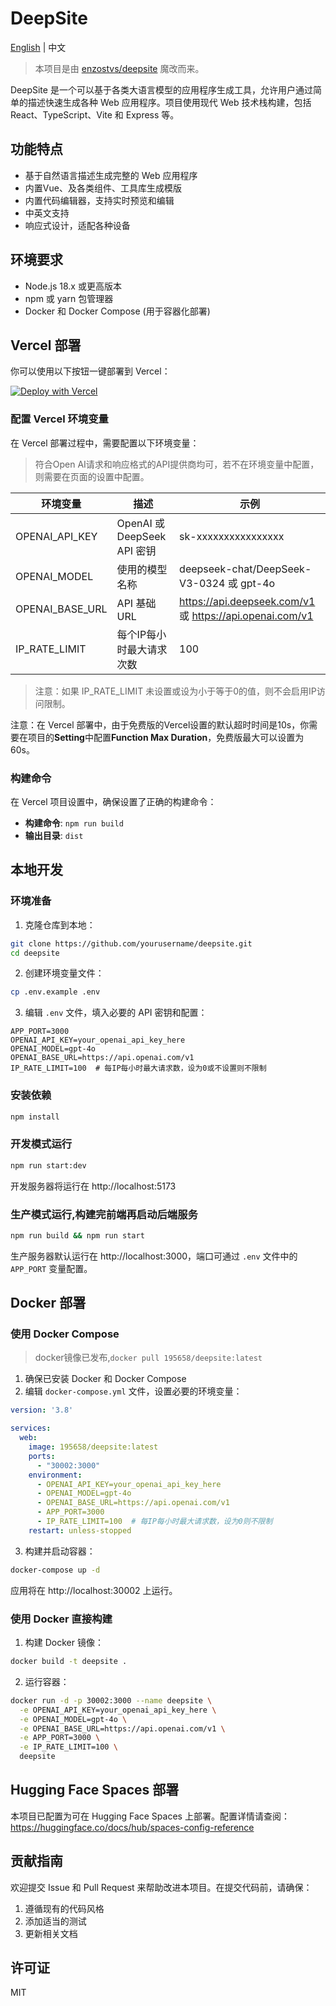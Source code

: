 # DeepSite

[English](./README.en.md) | 中文

> 本项目是由 [enzostvs/deepsite](https://huggingface.co/spaces/enzostvs/deepsite) 魔改而来。

DeepSite 是一个可以基于各类大语言模型的应用程序生成工具，允许用户通过简单的描述快速生成各种 Web 应用程序。项目使用现代 Web 技术栈构建，包括 React、TypeScript、Vite 和 Express 等。

## 功能特点

- 基于自然语言描述生成完整的 Web 应用程序
- 内置Vue、及各类组件、工具库生成模版
- 内置代码编辑器，支持实时预览和编辑
- 中英文支持
- 响应式设计，适配各种设备

## 环境要求

- Node.js 18.x 或更高版本
- npm 或 yarn 包管理器
- Docker 和 Docker Compose (用于容器化部署)

## Vercel 部署

你可以使用以下按钮一键部署到 Vercel：

[![Deploy with Vercel](https://vercel.com/button)](https://vercel.com/new/clone?https://github.com/kiritoko1029/deepsite)

### 配置 Vercel 环境变量

在 Vercel 部署过程中，需要配置以下环境变量：
> 符合Open AI请求和响应格式的API提供商均可，若不在环境变量中配置，则需要在页面的设置中配置。

| 环境变量 | 描述 | 示例 |
|---------|------|------|
| OPENAI_API_KEY | OpenAI 或 DeepSeek API 密钥 | sk-xxxxxxxxxxxxxxxx |
| OPENAI_MODEL | 使用的模型名称 | deepseek-chat/DeepSeek-V3-0324 或 gpt-4o |
| OPENAI_BASE_URL | API 基础 URL | https://api.deepseek.com/v1 或 https://api.openai.com/v1 |
| IP_RATE_LIMIT | 每个IP每小时最大请求次数 | 100 |

> 注意：如果 IP_RATE_LIMIT 未设置或设为小于等于0的值，则不会启用IP访问限制。

注意：在 Vercel 部署中，由于免费版的Vercel设置的默认超时时间是10s，你需要在项目的**Setting**中配置**Function Max Duration**，免费版最大可以设置为60s。

### 构建命令

在 Vercel 项目设置中，确保设置了正确的构建命令：

- **构建命令**: `npm run build`
- **输出目录**: `dist`

## 本地开发

### 环境准备

1. 克隆仓库到本地：

```bash
git clone https://github.com/yourusername/deepsite.git
cd deepsite
```

2. 创建环境变量文件：

```bash
cp .env.example .env
```

3. 编辑 `.env` 文件，填入必要的 API 密钥和配置：

```
APP_PORT=3000
OPENAI_API_KEY=your_openai_api_key_here
OPENAI_MODEL=gpt-4o
OPENAI_BASE_URL=https://api.openai.com/v1
IP_RATE_LIMIT=100  # 每IP每小时最大请求数，设为0或不设置则不限制
```

### 安装依赖

```bash
npm install
```

### 开发模式运行

```bash
npm run start:dev
```

开发服务器将运行在 http://localhost:5173

### 生产模式运行,构建完前端再启动后端服务
```bash
npm run build && npm run start
```
生产服务器默认运行在 http://localhost:3000，端口可通过 `.env` 文件中的 `APP_PORT` 变量配置。

## Docker 部署

### 使用 Docker Compose
> docker镜像已发布,`docker pull 195658/deepsite:latest`

1. 确保已安装 Docker 和 Docker Compose
2. 编辑 `docker-compose.yml` 文件，设置必要的环境变量：

```yaml
version: '3.8'

services:
  web:
    image: 195658/deepsite:latest
    ports:
      - "30002:3000"
    environment:
      - OPENAI_API_KEY=your_openai_api_key_here
      - OPENAI_MODEL=gpt-4o
      - OPENAI_BASE_URL=https://api.openai.com/v1
      - APP_PORT=3000
      - IP_RATE_LIMIT=100  # 每IP每小时最大请求数，设为0则不限制
    restart: unless-stopped
```

3. 构建并启动容器：

```bash
docker-compose up -d
```

应用将在 http://localhost:30002 上运行。

### 使用 Docker 直接构建

1. 构建 Docker 镜像：

```bash
docker build -t deepsite .
```

2. 运行容器：

```bash
docker run -d -p 30002:3000 --name deepsite \
  -e OPENAI_API_KEY=your_openai_api_key_here \
  -e OPENAI_MODEL=gpt-4o \
  -e OPENAI_BASE_URL=https://api.openai.com/v1 \
  -e APP_PORT=3000 \
  -e IP_RATE_LIMIT=100 \
  deepsite
```

## Hugging Face Spaces 部署

本项目已配置为可在 Hugging Face Spaces 上部署。配置详情请查阅：
https://huggingface.co/docs/hub/spaces-config-reference

## 贡献指南

欢迎提交 Issue 和 Pull Request 来帮助改进本项目。在提交代码前，请确保：

1. 遵循现有的代码风格
2. 添加适当的测试
3. 更新相关文档

## 许可证

MIT